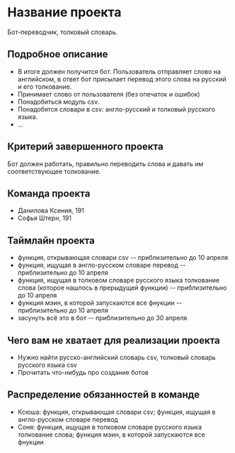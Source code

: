 # Название проекта

Бот-переводчик, толковый словарь.

## Подробное описание

- В итоге должен получится бот. Пользователь отправляет слово на английском, в ответ бот присылает перевод этого слова на русский и его толкование.
- Принимает слово от пользователя (без опечаток и ошибок)
- Понадобиться модуль csv.
- Понадобятся словари в csv: англо-русский и толковый русского языка.
- ...

## Критерий завершенного проекта

Бот должен работать, правильно переводить слова и давать им соответствующее толкование.

## Команда проекта

- Данилова Ксения, 191
- Софья Штерн, 191

## Таймлайн проекта

- функция, открывающая словари csv -- приблизительно до 10 апреля
- функция, ищущая в англо-русском словаре перевод -- приблизительно до 10 апреля
- функция, ищущая в толковом словаре русского языка толкование слова (которое нашлось в прерыдущей функции) -- приблизительно до 10 апреля
- функция мэин, в которой запускаются все фнукции -- приблизительно до 10 апреля
- засунуть всё это в бот -- приблизительно до 30 апреля

## Чего вам не хватает для реализации проекта

- Нужно найти русско-английский словарь csv, толковый словарь русского языка csv
- Прочитать что-нибудь про создание ботов

## Распределение обязанностей в команде

- Ксюша: функция, открывающая словари csv; функция, ищущая в англо-русском словаре перевод
- Соня: функция, ищущая в толковом словаре русского языка толкование слова; функция мэин, в которой запускаются все фнукции
